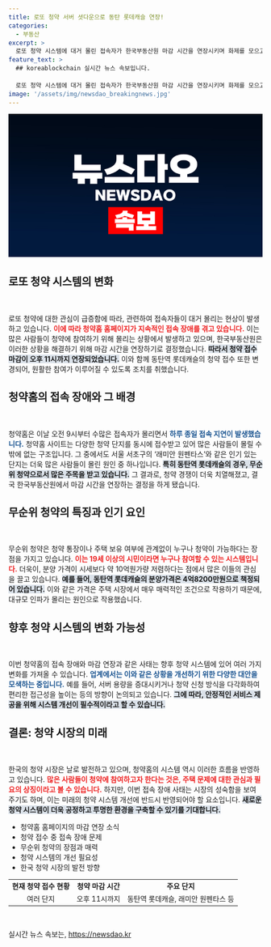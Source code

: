```yaml
---
title: 로또 청약 서버 셧다운으로 동탄 롯데캐슬 연장!
categories:
  - 부동산
excerpt: >
  로또 청약 시스템에 대거 몰린 접속자가 한국부동산원 마감 시간을 연장시키며 화제를 모으고 있다. 무순위 청약인 동탄역 롯데캐슬에 수많은 사람들이 몰려, 분양가가 시세보다 10억원이나 저렴해 뜨거운 관심을 받고 있다.
feature_text: >
  ## koreablockchain 실시간 뉴스 속보입니다.

  로또 청약 시스템에 대거 몰린 접속자가 한국부동산원 마감 시간을 연장시키며 화제를 모으고 있다. 무순위 청약인 동탄역 롯데캐슬에 수많은 사람들이 몰려, 분양가가 시세보다 10억원이나 저렴해 뜨거운 관심을 받고 있다.
image: '/assets/img/newsdao_breakingnews.jpg'
---
```


<p><img src="/assets/img/newsdao_breakingnews.jpg" alt="koreablockchain 속보" /></p>

<h2 data-ke-size="size26">로또 청약 시스템의 변화</h2>

<p data-ke-size="size16">&nbsp;</p>

<p>로또 청약에 대한 관심이 급증함에 따라, 관련하여 접속자들이 대거 몰리는 현상이 발생하고 있습니다. <b><span style="color: #ee2323;">이에 따라 청약홈 홈페이지가 지속적인 접속 장애를 겪고 있습니다.</span></b> 이는 많은 사람들이 청약에 참여하기 위해 몰리는 상황에서 발생하고 있으며, 한국부동산원은 이러한 상황을 해결하기 위해 마감 시간을 연장하기로 결정했습니다. <b><span style="background-color: #21538527;">따라서 청약 접수 마감이 오후 11시까지 연장되었습니다.</span></b> 이와 함께 동탄역 롯데캐슬의 청약 접수 또한 변경되어, 원활한 참여가 이루어질 수 있도록 조치를 취했습니다.</p>

<h2 data-ke-size="size26">청약홈의 접속 장애와 그 배경</h2>

<p data-ke-size="size16">&nbsp;</p>

<p>청약홈은 이날 오전 9시부터 수많은 접속자가 몰리면서 <b><span style="color: #1a5490;">하루 종일 접속 지연이 발생했습니다.</span></b> 청약홈 사이트는 다양한 청약 단지를 동시에 접수받고 있어 많은 사람들이 몰릴 수밖에 없는 구조입니다. 그 중에서도 서울 서초구의 ‘래미안 원펜타스’와 같은 인기 있는 단지는 더욱 많은 사람들이 몰린 원인 중 하나입니다. <b><span style="background-color: #21538527;">특히 동탄역 롯데캐슬의 경우, 무순위 청약으로서 많은 주목을 받고 있습니다.</span></b> 그 결과로, 청약 경쟁이 더욱 치열해졌고, 결국 한국부동산원에서 마감 시간을 연장하는 결정을 하게 됐습니다.</p>

<h2 data-ke-size="size26">무순위 청약의 특징과 인기 요인</h2>

<p data-ke-size="size16">&nbsp;</p>

<p>무순위 청약은 청약 통장이나 주택 보유 여부에 관계없이 누구나 청약이 가능하다는 장점을 가지고 있습니다. <b><span style="color: #ee2323;">이는 19세 이상의 시민이라면 누구나 참여할 수 있는 시스템입니다.</span></b> 더욱이, 분양 가격이 시세보다 약 10억원가량 저렴하다는 점에서 많은 이들의 관심을 끌고 있습니다. <b><span style="background-color: #21538527;">예를 들어, 동탄역 롯데캐슬의 분양가격은 4억8200만원으로 책정되어 있습니다.</span></b> 이와 같은 가격은 주택 시장에서 매우 매력적인 조건으로 작용하기 때문에, 대규모 인파가 몰리는 원인으로 작용했습니다.</p>

<h2 data-ke-size="size26">향후 청약 시스템의 변화 가능성</h2>

<p data-ke-size="size16">&nbsp;</p>

<p>이번 청약홈의 접속 장애와 마감 연장과 같은 사태는 향후 청약 시스템에 있어 여러 가지 변화를 가져올 수 있습니다. <b><span style="color: #1a5490;">업계에서는 이와 같은 상황을 개선하기 위한 다양한 대안을 모색하는 중입니다.</span></b> 예를 들어, 서버 용량을 증대시키거나 청약 신청 방식을 다각화하여 편리한 접근성을 높이는 등의 방향이 논의되고 있습니다. <b><span style="background-color: #21538527;">그에 따라, 안정적인 서비스 제공을 위해 시스템 개선이 필수적이라고 할 수 있습니다.</span></b> </p>

<h2 data-ke-size="size26">결론: 청약 시장의 미래</h2>

<p data-ke-size="size16">&nbsp;</p>

<p>한국의 청약 시장은 날로 발전하고 있으며, 청약홈의 시스템 역시 이러한 흐름을 반영하고 있습니다. <b><span style="color: #ee2323;">많은 사람들이 청약에 참여하고자 한다는 것은, 주택 문제에 대한 관심과 필요의 상징이라고 볼 수 있습니다.</span></b> 하지만, 이번 접속 장애 사태는 시장의 성숙함을 보여주기도 하며, 이는 미래의 청약 시스템 개선에 반드시 반영되어야 할 요소입니다. <b><span style="background-color: #21538527;">새로운 청약 시스템이 더욱 공정하고 투명한 환경을 구축할 수 있기를 기대합니다.</span></b></p>

<ul>
<li>청약홈 홈페이지의 마감 연장 소식</li>
<li>청약 접수 중 접속 장애 문제</li>
<li>무순위 청약의 장점과 매력</li>
<li>청약 시스템의 개선 필요성</li>
<li>한국 청약 시장의 발전 방향</li>
</ul>

<table style="width:100%">
<tr>
<td style="text-align: center; height: 17px;"><b>현재 청약 접수 현황</b></td>
<td style="text-align: center; height: 17px;"><b>청약 마감 시간</b></td>
<td style="text-align: center; height: 17px;"><b>주요 단지</b></td>
</tr>
<tr>
<td style="text-align: center; height: 17px;">여러 단지</td>
<td style="text-align: center; height: 17px;">오후 11시까지</td>
<td style="text-align: center; height: 17px;">동탄역 롯데캐슬, 래미안 원펜타스 등</td>
</tr>
</table>

<p data-ke-size="size16">&nbsp;</p>
실시간 뉴스 속보는, <a href="https://newsdao.kr" rel="dofollow">https://newsdao.kr</a>


